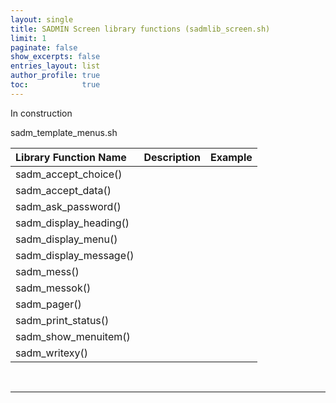 ```yaml
---
layout: single
title: SADMIN Screen library functions (sadmlib_screen.sh)
limit: 1
paginate: false
show_excerpts: false
entries_layout: list
author_profile: true
toc:            true
---
```


In construction

sadm_template_menus.sh

| Library Function Name | Description | Example | 
| :--- | :--- | :---: |
| sadm_accept_choice() |  | |
| sadm_accept_data() |  | |
| sadm_ask_password() |  | |
| sadm_display_heading() |  | |
| sadm_display_menu() |  | |
| sadm_display_message() |  | |
| sadm_mess() |  | |
| sadm_messok() |  | |
| sadm_pager() |  | |
| sadm_print_status() |  | |
| sadm_show_menuitem() |  | |
| sadm_writexy() |  | |

<br>

---- 
